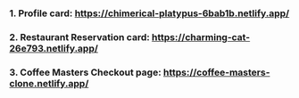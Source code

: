 

### 1. Profile card: https://chimerical-platypus-6bab1b.netlify.app/
### 2. Restaurant Reservation card: https://charming-cat-26e793.netlify.app/
### 3. Coffee Masters Checkout page: https://coffee-masters-clone.netlify.app/
